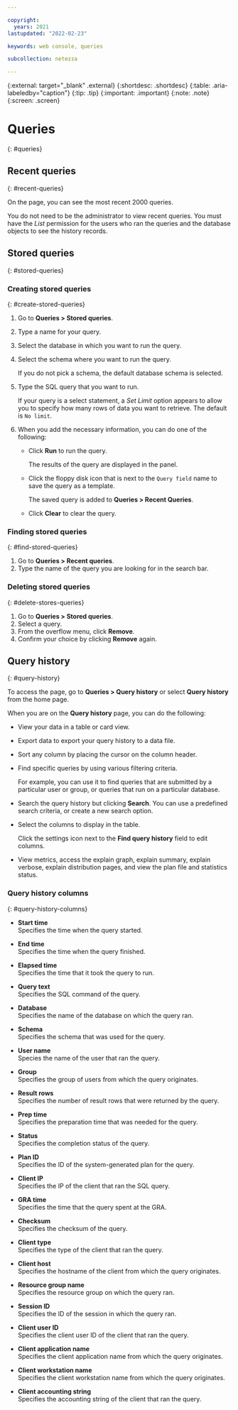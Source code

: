```yaml
---

copyright:
  years: 2021
lastupdated: "2022-02-23"

keywords: web console, queries

subcollection: netezza

---
```


{:external: target="_blank" .external}
{:shortdesc: .shortdesc}
{:table: .aria-labeledby="caption"}
{:tip: .tip}
{:important: .important}
{:note: .note}
{:screen: .screen}

# Queries
{: #queries}

## Recent queries
{: #recent-queries}

On the page, you can see the most recent 2000 queries.

You do not need to be the administrator to view recent queries. You must have the *List* permission for the users who ran the queries and the database objects to see the history records.

## Stored queries
{: #stored-queries}

### Creating stored queries
{: #create-stored-queries}

1. Go to **Queries > Stored queries**.
1. Type a name for your query.
1. Select the database in which you want to run the query.
1. Select the schema where you want to run the query.

   If you do not pick a schema, the default database schema is selected.

1. Type the SQL query that you want to run.

   If your query is a select statement, a *Set Limit* option appears to allow you to specify how many rows of data you want to retrieve. The default is `No limit`.

1. When you add the necessary information, you can do one of the following:

     - Click **Run** to run the query.

       The results of the query are displayed in the panel.

     - Click the floppy disk icon that is next to the `Query field` name to save the query as a template.

       The saved query is added to **Queries > Recent Queries**.

     - Click **Clear** to clear the query.

### Finding stored queries
{: #find-stored-queries}

1. Go to **Queries > Recent queries**.
1. Type the name of the query you are looking for in the search bar.

### Deleting stored queries
{: #delete-stores-queries}

1. Go to **Queries > Stored queries**.
1. Select a query.
1. From the overflow menu, click **Remove**.
1. Confirm your choice by clicking **Remove** again.

## Query history
{: #query-history}

To access the page, go to **Queries > Query history** or select **Query history** from the home page.

When you are on the **Query history** page, you can do the following:

- View your data in a table or card view.
- Export data to export your query history to a data file.
- Sort any column by placing the cursor on the column header.
- Find specific queries by using various filtering criteria.

  For example, you can use it to find queries that are submitted by a particular user or group, or queries that run on a particular database.

- Search the query history but clicking **Search**.
  You can use a predefined search criteria, or create a new search option.

- Select the columns to display in the table.

  Click the settings icon next to the **Find query history** field to edit columns.

- View metrics, access the explain graph, explain summary, explain verbose, explain distribution pages, and view the plan file and statistics status.

### Query history columns
{: #query-history-columns}

- **Start time**  
    Specifies the time when the query started.

- **End time**  
    Specifies the time when the query finished.

- **Elapsed time**  
    Specifies the time that it took the query to run.

- **Query text**  
    Specifies the SQL command of the query.

- **Database**  
    Specifies the name of the database on which the query ran.

- **Schema**  
    Specifies the schema that was used for the query.

- **User name**  
    Species the name of the user that ran the query.

- **Group**  
    Specifies the group of users from which the query originates.

- **Result rows**  
    Specifies the number of result rows that were returned by the query.

- **Prep time**  
    Specifies the preparation time that was needed for the query.

- **Status**  
    Specifies the completion status of the query.

- **Plan ID**  
    Specifies the ID of the system-generated plan for the query.

- **Client IP**  
    Specifies the IP of the client that ran the SQL query.

- **GRA time**  
    Specifies the time that the query spent at the GRA.

- **Checksum**  
    Specifies the checksum of the query.

- **Client type**  
    Specifies the type of the client that ran the query.

- **Client host**  
    Specifies the hostname of the client from which the query originates.

- **Resource group name**  
    Specifies the resource group on which the query ran.

- **Session ID**  
    Specifies the ID of the session in which the query ran.

- **Client user ID**  
    Specifies the client user ID of the client that ran the query.

- **Client application name**  
    Specifies the client application name from which the query originates.

- **Client workstation name**  
    Specifies the client workstation name from which the query originates.

- **Client accounting string**  
    Specifies the accounting string of the client that ran the query.
